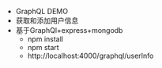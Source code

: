 * GraphQL DEMO
* 获取和添加用户信息
* 基于GraphQl+express+mongodb
  * npm install
  * npm start
  * http://localhost:4000/graphql/userInfo
